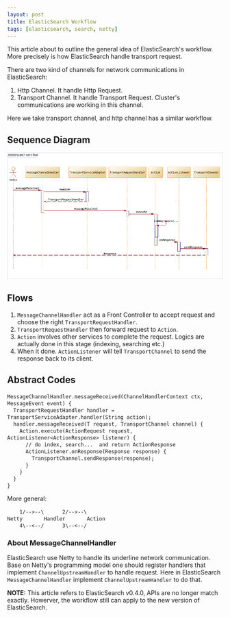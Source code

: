 ```yaml
---
layout: post
title: ElasticSearch Workflow
tags: [elasticsearch, search, netty]
---
```


This article about to outline the general idea of ElasticSearch's workflow.
More precisely is how ElasticSearch handle transport request.  

There are two kind of channels for network communications in ElasticSearch:
1. Http Channel. It handle Http Request.
2. Transport Channel. It handle Transport Request. Cluster's communications are working in this channel.

Here we take transport channel, and http channel has a similar workflow.

## Sequence Diagram
![ElasticSearch Workflow Sequence Diagram](/assets/pic/elasticsearch_workflow.png)

## Flows

1. `MessageChannelHandler` act as a Front Controller to accept request and choose the right `TransportRequestHandler`. 
2. `TransportRequestHandler` then forward request to `Action`.
3. `Action` involves other services to complete the request. Logics are actually done in this stage (indexing, searching etc.)
4. When it done. `ActionListener` will tell `TransportChannel` to send the response back to its client.

## Abstract Codes

    MessageChannelHandler.messageReceived(ChannelHandlerContext ctx, MessageEvent event) {
      TransportRequestHandler handler = TransportServiceAdapter.handler(String action);
      handler.messageReceived(T request, TransportChannel channel) {
        Action.execute(ActionRequest request, ActionListener<ActionResponse> listener) {
          // do index, search...  and return ActionResponse
          ActionListener.onResponse(Response response) {
            TransportChannel.sendResponse(response);
          }
        }
      }
    }
   
More general:

        1/-->--\      2/-->--\    
    Netty       Handler       Action
        4\--<--/      3\--<--/


### About MessageChannelHandler

ElasticSearch use Netty to handle its underline network communication.
Base on Netty's programming model one should register handlers that implement `ChannelUpstreamHandler` to handle request.
Here in ElasticSearch `MessageChannelHandler` implement `ChannelUpstreamHandler` to do that.


**NOTE:** This article refers to ElasticSearch v0.4.0, APIs are no longer match exactly.
Howerver, the workflow still can apply to the new version of ElasticSearch. 
